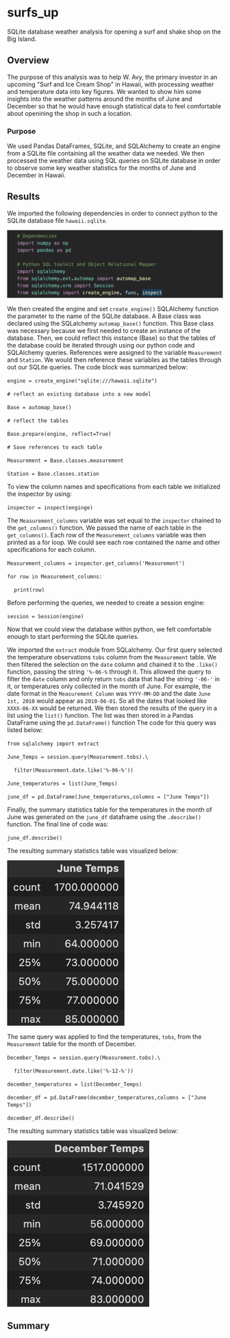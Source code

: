 # surfs_up
SQLite database weather analysis for opening a surf and shake shop on the Big Island.

## Overview
The purpose of this analysis was to help W. Avy, the primary investor in an upcoming "Surf and Ice Cream Shop" in Hawaii, with processing weather and temperature data into key figures. We wanted to show him some insights into the weather patterns around the months of June and December so that he would have enough statistical data to feel comfortable about openining the shop in such a location.
### Purpose
We used Pandas DataFrames, SQLite, and SQLAlchemy to create an engine from a SQLite file containing all the weather data we needed. We then processed the weather data using SQL queries on SQLite database in order to observe some key weather statistics for the months of June and December in Hawaii.


## Results

We imported the following dependencies in order to connect python to the SQLite database file `hawaii.sqlite`.

![dependencies](https://github.com/willmino/surfs_up/blob/main/dependencies/dependencies.png)

We then created the engine and set `create_engine()` SQLAlchemy function the parameter to the name of the SQLite database. A Base class was declared using the SQLalchemy `automap_base()` function. This Base class was necessary because we first needed to create an instance of the database. Then, we could reflect this instance (Base) so that the tables of the database could be iterated through using our python code and SQLAlchemy queries. References were assigned to the variable `Measurement` and `Station`. We would then reference these variables as the tables through out our SQLite queries. The code block was summarized below:

`engine = create_engine("sqlite:///hawaii.sqlite")`

`# reflect an existing database into a new model`

`Base = automap_base()`

`# reflect the tables`

`Base.prepare(engine, reflect=True)`

`# Save references to each table`

`Measurement = Base.classes.measurement`

`Station = Base.classes.station`

To view the column names and specifications from each table we initialized the inspector by using:

`inspector = inspect(enginge)`

The `Measurement_columns` variable was set equal to the `inspector` chained to the `get_columns()` function. We passed the name of each table in the `get_columns()`. Each row of the `Measurement_columns` variable was then printed as a for loop. We could see each row contained the name and other specifications for each column.

`Measurement_columns = inspector.get_columns('Measurement')`

`for row in Measurement_columns:`

&nbsp;&nbsp;&nbsp;&nbsp;`print(row)`

Before performing the queries, we needed to create a session engine:

`session = Session(engine)`

Now that we could view the database within python, we felt comfortable enough to start performing the SQLite queries.

We imported the `extract` module from SQLalchemy. Our first query selected the temperature observations `tobs` column from the `Measurement` table. We then filtered the selection on the `date` column and chained it to the `.like()` function, passing the string `'%-06-%` through it. This allowed the query to filter the `date` column and only return `tobs` data that had the string `'-06-'` in it, or temperatures only collected in the month of June. For example, the date format in the `Measurement Column` was `YYYY-MM-DD` and the date `June 1st, 2010` would appear as  `2010-06-01`. So all the dates that looked like `XXXX-06-XX` would be returned. We then stored the results of the query in a list using the `list()` function. The list was then stored in a Pandas DataFrame using the `pd.DataFrame()` function The code for this query was listed below:

`from sqlalchemy import extract`

`June_Temps = session.query(Measurement.tobs).\`

&nbsp;&nbsp;&nbsp;&nbsp;`filter(Measurement.date.like('%-06-%'))`

`June_temperatures = list(June_Temps)`

`june_df = pd.DataFrame(June_temperatures,columns = ["June Temps"])`

Finally, the summary statistics table for the temperatures in the month of June was generated on the `june_df` dataframe using the `.describe()` function. The final line of code was:

`june_df.describe()`

The resulting summary statistics table was visualized below:

![June_Temps](https://github.com/willmino/surfs_up/blob/main/images/June_Temperatures.png)

The same query was applied to find the temperatures, `tobs`, from the `Measurement` table for the month of December.

`December_Temps = session.query(Measurement.tobs).\`

&nbsp;&nbsp;&nbsp;&nbsp;`filter(Measurement.date.like('%-12-%'))`

`december_temperatures = list(December_Temps)`

`december_df = pd.DataFrame(december_temperatures,columns = ["June Temps"])`

`december_df.describe()`

The resulting summary statistics table was visualized below:

![December_Temps](https://github.com/willmino/surfs_up/blob/main/images/December_Temperatures.png)










## Summary

